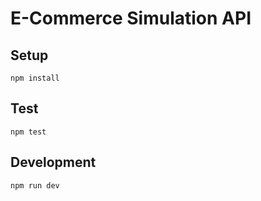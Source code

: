 # E-Commerce Simulation API


## Setup

```
npm install
```

## Test

```
npm test
```

## Development

```
npm run dev
```

